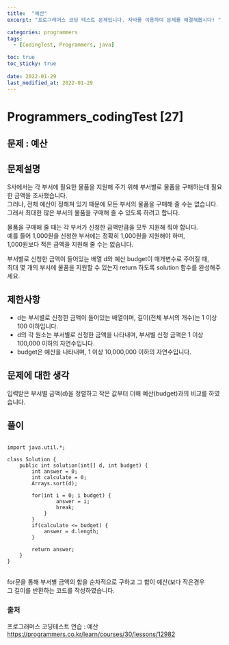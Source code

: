 ```yaml
---
title:  "예산"
excerpt: "프로그래머스 코딩 테스트 문제입니다. 자바를 이용하여 문제를 해결해봅시다! "

categories: programmers
tags:
  - [CodingTest, Programmers, java]

toc: true
toc_sticky: true
 
date: 2022-01-29
last_modified_at: 2022-01-29
---
```

# Programmers_codingTest [27]

## 문제 : 예산

## 문제설명  
S사에서는 각 부서에 필요한 물품을 지원해 주기 위해 부서별로 물품을 구매하는데 필요한 금액을 조사했습니다.  
그러나, 전체 예산이 정해져 있기 때문에 모든 부서의 물품을 구매해 줄 수는 없습니다.  
그래서 최대한 많은 부서의 물품을 구매해 줄 수 있도록 하려고 합니다.  
  
물품을 구매해 줄 때는 각 부서가 신청한 금액만큼을 모두 지원해 줘야 합니다.  
예를 들어 1,000원을 신청한 부서에는 정확히 1,000원을 지원해야 하며,  
1,000원보다 적은 금액을 지원해 줄 수는 없습니다.  
  
부서별로 신청한 금액이 들어있는 배열 d와 예산 budget이 매개변수로 주어질 때,  
최대 몇 개의 부서에 물품을 지원할 수 있는지 return 하도록 solution 함수를 완성해주세요.  

## 제한사항
- d는 부서별로 신청한 금액이 들어있는 배열이며, 길이(전체 부서의 개수)는 1 이상 100 이하입니다.  
- d의 각 원소는 부서별로 신청한 금액을 나타내며, 부서별 신청 금액은 1 이상 100,000 이하의 자연수입니다.  
- budget은 예산을 나타내며, 1 이상 10,000,000 이하의 자연수입니다.  


## 문제에 대한 생각
입력받은 부서별 금액(d)을 정렬하고 작은 값부터 더해 예산(budget)과의 비교를 하였습니다.  

## 풀이
<pre>
<code>
import java.util.*;

class Solution {
    public int solution(int[] d, int budget) {
        int answer = 0;
        int calculate = 0;
        Arrays.sort(d);
        
        for(int i = 0; i<d.length; i++) {
            calculate += d[i];
            if(calculate > budget) {
                answer = i;
                break;
            }
        }
        if(calculate <= budget) {
            answer = d.length;
        }
        
        return answer;
    }
}
</code>
</pre>
for문을 통해 부서별 금액의 합을 순차적으로 구하고 그 합이 예산(보다 작은경우  
그 길이를 반환하는 코드를 작성하였습니다.  
   
### 출처

프로그래머스 코딩테스트 연습 : 예산  
https://programmers.co.kr/learn/courses/30/lessons/12982
